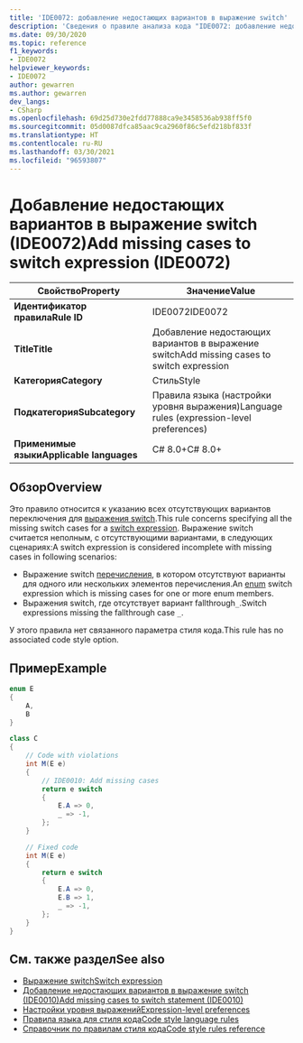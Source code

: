 ```yaml
---
title: 'IDE0072: добавление недостающих вариантов в выражение switch'
description: 'Сведения о правиле анализа кода "IDE0072: добавление недостающих вариантов в выражение switch"'
ms.date: 09/30/2020
ms.topic: reference
f1_keywords:
- IDE0072
helpviewer_keywords:
- IDE0072
author: gewarren
ms.author: gewarren
dev_langs:
- CSharp
ms.openlocfilehash: 69d25d730e2fdd77888ca9e3458536ab938ff5f0
ms.sourcegitcommit: 05d0087dfca85aac9ca2960f86c5efd218bf833f
ms.translationtype: HT
ms.contentlocale: ru-RU
ms.lasthandoff: 03/30/2021
ms.locfileid: "96593807"
---
```

# <a name="add-missing-cases-to-switch-expression-ide0072"></a><span data-ttu-id="426a5-103">Добавление недостающих вариантов в выражение switch (IDE0072)</span><span class="sxs-lookup"><span data-stu-id="426a5-103">Add missing cases to switch expression (IDE0072)</span></span>

|<span data-ttu-id="426a5-104">Свойство</span><span class="sxs-lookup"><span data-stu-id="426a5-104">Property</span></span>|<span data-ttu-id="426a5-105">Значение</span><span class="sxs-lookup"><span data-stu-id="426a5-105">Value</span></span>|
|-|-|
| <span data-ttu-id="426a5-106">**Идентификатор правила**</span><span class="sxs-lookup"><span data-stu-id="426a5-106">**Rule ID**</span></span> | <span data-ttu-id="426a5-107">IDE0072</span><span class="sxs-lookup"><span data-stu-id="426a5-107">IDE0072</span></span> |
| <span data-ttu-id="426a5-108">**Title**</span><span class="sxs-lookup"><span data-stu-id="426a5-108">**Title**</span></span> | <span data-ttu-id="426a5-109">Добавление недостающих вариантов в выражение switch</span><span class="sxs-lookup"><span data-stu-id="426a5-109">Add missing cases to switch expression</span></span> |
| <span data-ttu-id="426a5-110">**Категория**</span><span class="sxs-lookup"><span data-stu-id="426a5-110">**Category**</span></span> | <span data-ttu-id="426a5-111">Стиль</span><span class="sxs-lookup"><span data-stu-id="426a5-111">Style</span></span> |
| <span data-ttu-id="426a5-112">**Подкатегория**</span><span class="sxs-lookup"><span data-stu-id="426a5-112">**Subcategory**</span></span> | <span data-ttu-id="426a5-113">Правила языка (настройки уровня выражения)</span><span class="sxs-lookup"><span data-stu-id="426a5-113">Language rules (expression-level preferences)</span></span> |
| <span data-ttu-id="426a5-114">**Применимые языки**</span><span class="sxs-lookup"><span data-stu-id="426a5-114">**Applicable languages**</span></span> | <span data-ttu-id="426a5-115">C# 8.0+</span><span class="sxs-lookup"><span data-stu-id="426a5-115">C# 8.0+</span></span> |

## <a name="overview"></a><span data-ttu-id="426a5-116">Обзор</span><span class="sxs-lookup"><span data-stu-id="426a5-116">Overview</span></span>

<span data-ttu-id="426a5-117">Это правило относится к указанию всех отсутствующих вариантов переключения для [выражения switch](../../../csharp/language-reference/operators/switch-expression.md).</span><span class="sxs-lookup"><span data-stu-id="426a5-117">This rule concerns specifying all the missing switch cases for a [switch expression](../../../csharp/language-reference/operators/switch-expression.md).</span></span> <span data-ttu-id="426a5-118">Выражение switch считается неполным, с отсутствующими вариантами, в следующих сценариях:</span><span class="sxs-lookup"><span data-stu-id="426a5-118">A switch expression is considered incomplete with missing cases in following scenarios:</span></span>

- <span data-ttu-id="426a5-119">Выражение switch [перечисления](../../../csharp/language-reference/builtin-types/enum.md), в котором отсутствуют варианты для одного или нескольких элементов перечисления.</span><span class="sxs-lookup"><span data-stu-id="426a5-119">An [enum](../../../csharp/language-reference/builtin-types/enum.md) switch expression which is missing cases for one or more enum members.</span></span>
- <span data-ttu-id="426a5-120">Выражения switch, где отсутствует вариант fallthrough`_`.</span><span class="sxs-lookup"><span data-stu-id="426a5-120">Switch expressions missing the fallthrough case `_`.</span></span>

<span data-ttu-id="426a5-121">У этого правила нет связанного параметра стиля кода.</span><span class="sxs-lookup"><span data-stu-id="426a5-121">This rule has no associated code style option.</span></span>

## <a name="example"></a><span data-ttu-id="426a5-122">Пример</span><span class="sxs-lookup"><span data-stu-id="426a5-122">Example</span></span>

```csharp
enum E
{
    A,
    B
}

class C
{
    // Code with violations
    int M(E e)
    {
        // IDE0010: Add missing cases
        return e switch
        {
            E.A => 0,
            _ => -1,
        };
    }

    // Fixed code
    int M(E e)
    {
        return e switch
        {
            E.A => 0,
            E.B => 1,
            _ => -1,
        };
    }
}
```

## <a name="see-also"></a><span data-ttu-id="426a5-123">См. также раздел</span><span class="sxs-lookup"><span data-stu-id="426a5-123">See also</span></span>

- [<span data-ttu-id="426a5-124">Выражение switch</span><span class="sxs-lookup"><span data-stu-id="426a5-124">Switch expression</span></span>](../../../csharp/language-reference/operators/switch-expression.md)
- [<span data-ttu-id="426a5-125">Добавление недостающих вариантов в выражение switch (IDE0010)</span><span class="sxs-lookup"><span data-stu-id="426a5-125">Add missing cases to switch statement (IDE0010)</span></span>](ide0010.md)
- [<span data-ttu-id="426a5-126">Настройки уровня выражений</span><span class="sxs-lookup"><span data-stu-id="426a5-126">Expression-level preferences</span></span>](expression-level-preferences.md)
- [<span data-ttu-id="426a5-127">Правила языка для стиля кода</span><span class="sxs-lookup"><span data-stu-id="426a5-127">Code style language rules</span></span>](language-rules.md)
- [<span data-ttu-id="426a5-128">Справочник по правилам стиля кода</span><span class="sxs-lookup"><span data-stu-id="426a5-128">Code style rules reference</span></span>](index.md)
